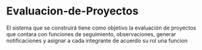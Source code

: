 # Evaluacion-de-Proyectos
El sistema que se construirá tiene como objetivo la evaluación de proyectos que contara con funciones de seguimiento, observaciones, generar notificaciones y asignar a cada integrante de acuerdo su rol una funcion
